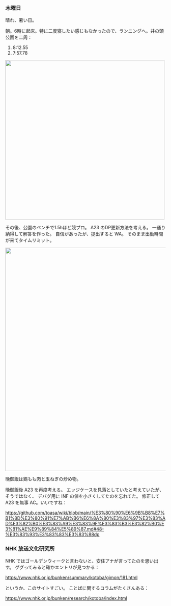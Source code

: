 ### 木曜日

晴れ、暑い日。

朝。6時に起床。特に二度寝したい感じもなかったので、ランニングへ。井の頭公園を二周：

1. 8:12.55
2. 7:57.78

<img src="https://i.imgur.com/lQmlEZj.jpg" width="500">

その後、公園のベンチで1.5hほど競プロ。
A23 のDP更新方法を考える。
一通り納得して解答を作った。
自信があったが、提出すると WA。
そのまま出勤時間が来てタイムリミット。

<img src="https://i.imgur.com/W010IPL.jpg" width="700">

晩御飯は鶏もも肉と玉ねぎの炒め物。

晩御飯後 A23 を再度考える。
エッジケースを見落としていたと考えていたが、そうではなく、
デバグ用に INF の値を小さくしてたのを忘れてた。
修正して A23 を無事 AC。いいですね：

https://github.com/toasa/wiki/blob/main/%E3%80%90%E6%9B%B8%E7%B1%8D%E3%80%91%E7%AB%B6%E6%8A%80%E3%83%97%E3%83%AD%E3%82%B0%E3%83%A9%E3%83%9F%E3%83%B3%E3%82%B0%E3%81%AE%E9%89%84%E5%89%87.md#48-%E3%83%93%E3%83%83%E3%83%88dp

### NHK 放送文化研究所

NHK ではゴールデンウィークと言わないと、安住アナが言ってたのを思い出す。
ググってみると確かエントリが見つかる：

https://www.nhk.or.jp/bunken/summary/kotoba/gimon/181.html

というか、このサイトすごい。
ことばに関するコラムがたくさんある：

https://www.nhk.or.jp/bunken/research/kotoba/index.html